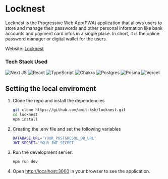 # Locknest

Locknest is the Progressive Web App(PWA) application that allows users to store and manage their passwords and other personal information like bank accounts and payment card infos in a single place. In short, it is the online password manager or digital wallet for the users.

Website: [Locknest](https://locknest.vercel.app)

### Tech Stack Used

![Next JS](https://img.shields.io/badge/Next-black?style=for-the-badge&logo=next.js&logoColor=white) ![React](https://img.shields.io/badge/react-%2320232a.svg?style=for-the-badge&logo=react&logoColor=%2361DAFB) ![TypeScript](https://img.shields.io/badge/typescript-%23007ACC.svg?style=for-the-badge&logo=typescript&logoColor=white) ![Chakra](https://img.shields.io/badge/chakra-%234ED1C5.svg?style=for-the-badge&logo=chakraui&**logoColor**=white) ![Postgres](https://img.shields.io/badge/postgres-%23316192.svg?style=for-the-badge&logo=postgresql&logoColor=white) ![Prisma](https://img.shields.io/badge/prisma-brightgreen.svg?style=for-the-badge&logo=prisma&logoColor=white) ![Vercel](https://img.shields.io/badge/vercel-%23000000.svg?style=for-the-badge&logo=vercel&logoColor=white)

## Setting the local enviroment

1. Clone the repo and install the dependencies

   ```bash
   git clone https://github.com/amit-ksh/locknest.git
   cd locknest
   npm install
   ```

1. Creating the .env file and set the following variables

   ```bash
   DATABASE_URL='YOUR_POSTGRESQL_DB_URL'
   JWT_SECRET='YOUR_JWT_SECRET'
   ```

2. Run the development server:

   ```bash
   npm run dev
   ```

3. Open [http://localhost:3000](http://localhost:3000) in your browser to see the application.
